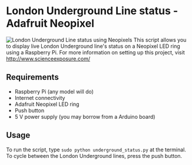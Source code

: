 # London Underground Line status - Adafruit Neopixel
![London Underground Line status using Neopixels](http://www.scienceexposure.com/wp-content/uploads/2015/07/DSC5152-1024x686.jpg)
This script allows you to display live London Underground line's status on a Neopixel LED ring using a Raspberry Pi. For more information on setting up this project, visit <http://www.scienceexposure.com/>

## Requirements
* Raspberry Pi (any model will do)
* Internet connectivity
* Adafruit Neopixel LED ring
* Push button
* 5 V power supply (you may borrow from a Arduino board)

## Usage
To run the script, type `sudo python underground_status.py` at the terminal. To cycle between the London Underground lines, press the push button.
